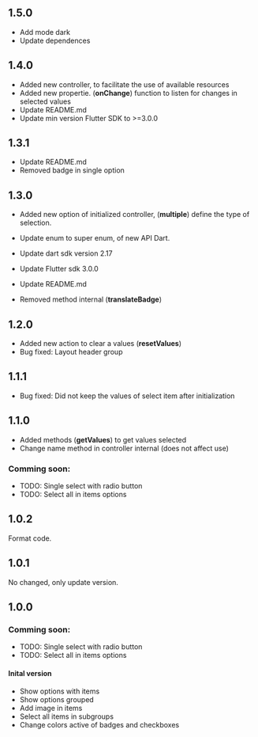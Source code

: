 ## 1.5.0
- Add mode dark
- Update dependences
## 1.4.0
- Added new controller, to facilitate the use of available resources
- Added new propertie. (**onChange**) function to listen for changes in selected values
- Update README.md
- Update min version Flutter SDK to >=3.0.0

## 1.3.1

- Update README.md
- Removed badge in single option

## 1.3.0

- Added new option of initialized controller, (**multiple**) define the type of selection.
- Update enum to super enum, of new API Dart.
- Update dart sdk version 2.17
- Update Flutter sdk 3.0.0
- Update README.md

- Removed method internal (**translateBadge**)

## 1.2.0

- Added new action to clear a values (**resetValues**)
- Bug fixed: Layout header group

## 1.1.1

- Bug fixed: Did not keep the values of select item after initialization

## 1.1.0

- Added methods (**getValues**) to get values selected
- Change name method in controller internal (does not affect use)

### Comming soon:

- TODO: Single select with radio button
- TODO: Select all in items options

## 1.0.2

Format code.

## 1.0.1

No changed, only update version.

## 1.0.0

### Comming soon:

- TODO: Single select with radio button
- TODO: Select all in items options

#### Inital version

- Show options with items
- Show options grouped
- Add image in items
- Select all items in subgroups
- Change colors active of badges and checkboxes
